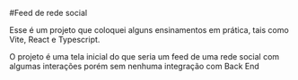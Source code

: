 #Feed de rede social

Esse é um projeto que coloquei alguns ensinamentos em prática, tais como Vite, React e Typescript.

O projeto é uma tela inicial do que seria um feed de uma rede social com algumas interações porém sem nenhuma integração com Back End
